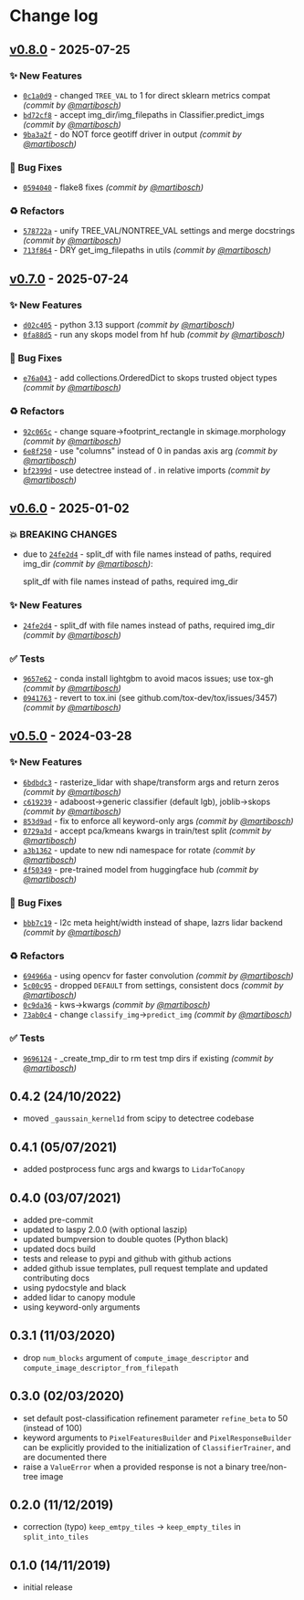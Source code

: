 # Change log

## [v0.8.0] - 2025-07-25

### :sparkles: New Features

- [`0c1a0d9`](https://github.com/martibosch/detectree/commit/0c1a0d912f7f137101ee400610b6b92fe9c5eebf) - changed `TREE_VAL` to 1 for direct sklearn metrics compat *(commit by [@martibosch](https://github.com/martibosch))*
- [`bd72cf8`](https://github.com/martibosch/detectree/commit/bd72cf814286dc78f80df4b097a8a3171797a81e) - accept img_dir/img_filepaths in Classifier.predict_imgs *(commit by [@martibosch](https://github.com/martibosch))*
- [`9ba3a2f`](https://github.com/martibosch/detectree/commit/9ba3a2f6381e958ddbce2fc059d2ec49597b414f) - do NOT force geotiff driver in output *(commit by [@martibosch](https://github.com/martibosch))*

### :bug: Bug Fixes

- [`0594040`](https://github.com/martibosch/detectree/commit/059404079f016ceef0bab267e3dd9ef168255afb) - flake8 fixes *(commit by [@martibosch](https://github.com/martibosch))*

### :recycle: Refactors

- [`578722a`](https://github.com/martibosch/detectree/commit/578722a4be706e3a604a7a8f4afcaa01fb589480) - unify TREE_VAL/NONTREE_VAL settings and merge docstrings *(commit by [@martibosch](https://github.com/martibosch))*
- [`713f864`](https://github.com/martibosch/detectree/commit/713f864259dde59244374d67cc3acffc54d18f42) - DRY get_img_filepaths in utils *(commit by [@martibosch](https://github.com/martibosch))*

## [v0.7.0] - 2025-07-24

### :sparkles: New Features

- [`d02c405`](https://github.com/martibosch/detectree/commit/d02c4057b8325a0b6379fc10735a7a137d82a535) - python 3.13 support *(commit by [@martibosch](https://github.com/martibosch))*
- [`0fa88d5`](https://github.com/martibosch/detectree/commit/0fa88d5b358ff80e702db679b05f180ccf013848) - run any skops model from hf hub *(commit by [@martibosch](https://github.com/martibosch))*

### :bug: Bug Fixes

- [`e76a043`](https://github.com/martibosch/detectree/commit/e76a043f59c682e520c99950b815d29793a848c1) - add collections.OrderedDict to skops trusted object types *(commit by [@martibosch](https://github.com/martibosch))*

### :recycle: Refactors

- [`92c065c`](https://github.com/martibosch/detectree/commit/92c065c3738ed8d0a6a6ca36dfbd06c515c3fcf6) - change square->footprint_rectangle in skimage.morphology *(commit by [@martibosch](https://github.com/martibosch))*
- [`6e8f250`](https://github.com/martibosch/detectree/commit/6e8f25054666dfbccf263af73b3b38900443c664) - use "columns" instead of 0 in pandas axis arg *(commit by [@martibosch](https://github.com/martibosch))*
- [`bf2399d`](https://github.com/martibosch/detectree/commit/bf2399da97c456b8b1efdc3f968bb9ce72cb02eb) - use detectree instead of . in relative imports *(commit by [@martibosch](https://github.com/martibosch))*

## [v0.6.0] - 2025-01-02

### :boom: BREAKING CHANGES

- due to [`24fe2d4`](https://github.com/martibosch/detectree/commit/24fe2d4b6c0ae51757d6a2f26b1aa113ebece84e) - split_df with file names instead of paths, required img_dir *(commit by [@martibosch](https://github.com/martibosch))*:

  split_df with file names instead of paths, required img_dir

### :sparkles: New Features

- [`24fe2d4`](https://github.com/martibosch/detectree/commit/24fe2d4b6c0ae51757d6a2f26b1aa113ebece84e) - split_df with file names instead of paths, required img_dir *(commit by [@martibosch](https://github.com/martibosch))*

### :white_check_mark: Tests

- [`9657e62`](https://github.com/martibosch/detectree/commit/9657e626b76d2509367d1b31368fcaaed1aa502b) - conda install lightgbm to avoid macos issues; use tox-gh *(commit by [@martibosch](https://github.com/martibosch))*
- [`0941763`](https://github.com/martibosch/detectree/commit/0941763c40ae5064fd503f97d20836d24046d4bd) - revert to tox.ini (see github.com/tox-dev/tox/issues/3457) *(commit by [@martibosch](https://github.com/martibosch))*

## [v0.5.0] - 2024-03-28

### :sparkles: New Features

- [`6bdbdc3`](https://github.com/martibosch/detectree/commit/6bdbdc3c348922488ec5cea06cf271d41028fbc8) - rasterize_lidar with shape/transform args and return zeros *(commit by [@martibosch](https://github.com/martibosch))*
- [`c619239`](https://github.com/martibosch/detectree/commit/c619239c3e7c3fd3bb01cd6c49763e887491d0f6) - adaboost->generic classifier (default lgb), joblib->skops *(commit by [@martibosch](https://github.com/martibosch))*
- [`853d9ad`](https://github.com/martibosch/detectree/commit/853d9ad2f22886fbb20fd334de7ab84f390e4c6e) - fix to enforce all keyword-only args *(commit by [@martibosch](https://github.com/martibosch))*
- [`0729a3d`](https://github.com/martibosch/detectree/commit/0729a3dcbd4be964311b8c29ff5d116a2385fc9f) - accept pca/kmeans kwargs in train/test split *(commit by [@martibosch](https://github.com/martibosch))*
- [`a3b1362`](https://github.com/martibosch/detectree/commit/a3b1362c237097c2dd572b72a86c8b8706680fe4) - update to new ndi namespace for rotate *(commit by [@martibosch](https://github.com/martibosch))*
- [`4f50349`](https://github.com/martibosch/detectree/commit/4f50349a6647abb802d61e63c2416260c8b2c631) - pre-trained model from huggingface hub *(commit by [@martibosch](https://github.com/martibosch))*

### :bug: Bug Fixes

- [`bbb7c19`](https://github.com/martibosch/detectree/commit/bbb7c197bbdf13897f49ddeb07089a470571b59d) - l2c meta height/width instead of shape, lazrs lidar backend *(commit by [@martibosch](https://github.com/martibosch))*

### :recycle: Refactors

- [`694966a`](https://github.com/martibosch/detectree/commit/694966ad7541de2a2d9708774255c8c1a05ccf08) - using opencv for faster convolution *(commit by [@martibosch](https://github.com/martibosch))*
- [`5c00c95`](https://github.com/martibosch/detectree/commit/5c00c954134a9ce2484bb8fa6f09d0da2f059c14) - dropped `DEFAULT` from settings, consistent docs *(commit by [@martibosch](https://github.com/martibosch))*
- [`0c9da36`](https://github.com/martibosch/detectree/commit/0c9da361f89452c7d34c6a3763fb5063cf9f469b) - kws->kwargs *(commit by [@martibosch](https://github.com/martibosch))*
- [`73ab0c4`](https://github.com/martibosch/detectree/commit/73ab0c4492f097755ecadb002b179553176a6368) - change `classify_img`->`predict_img` *(commit by [@martibosch](https://github.com/martibosch))*

### :white_check_mark: Tests

- [`9696124`](https://github.com/martibosch/detectree/commit/96961244679d1ebca5e5414d8678576f7e73bb03) - \_create_tmp_dir to rm test tmp dirs if existing *(commit by [@martibosch](https://github.com/martibosch))*

## 0.4.2 (24/10/2022)

- moved `_gaussain_kernel1d` from scipy to detectree codebase

## 0.4.1 (05/07/2021)

- added postprocess func args and kwargs to `LidarToCanopy`

## 0.4.0 (03/07/2021)

- added pre-commit
- updated to laspy 2.0.0 (with optional laszip)
- updated bumpversion to double quotes (Python black)
- updated docs build
- tests and release to pypi and github with github actions
- added github issue templates, pull request template and updated contributing docs
- using pydocstyle and black
- added lidar to canopy module
- using keyword-only arguments

## 0.3.1 (11/03/2020)

- drop `num_blocks` argument of `compute_image_descriptor` and `compute_image_descriptor_from_filepath`

## 0.3.0 (02/03/2020)

- set default post-classification refinement parameter `refine_beta` to 50 (instead of 100)
- keyword arguments to `PixelFeaturesBuilder` and `PixelResponseBuilder` can be explicitly provided to the initialization of `ClassifierTrainer`, and are documented there
- raise a `ValueError` when a provided response is not a binary tree/non-tree image

## 0.2.0 (11/12/2019)

- correction (typo) `keep_emtpy_tiles` -> `keep_empty_tiles` in `split_into_tiles`

## 0.1.0 (14/11/2019)

- initial release

[v0.5.0]: https://github.com/martibosch/detectree/compare/v0.4.2...v0.5.0
[v0.6.0]: https://github.com/martibosch/detectree/compare/v0.5.1...v0.6.0
[v0.7.0]: https://github.com/martibosch/detectree/compare/v0.6.0...v0.7.0
[v0.8.0]: https://github.com/martibosch/detectree/compare/v0.7.0...v0.8.0
